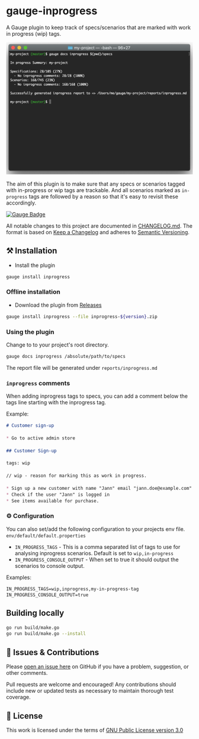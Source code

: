 # gauge-inprogress

A Gauge plugin to keep track of specs/scenarios that are marked with work in progress (wip) tags.

![gauge-inprogress](screenshot.png "Gauge InProgress")

The aim of this plugin is to make sure that any specs or scenarios tagged with in-progress or wip tags are trackable.
And all scenarios marked as `in-progress` tags are followed by a reason so that it's easy to revisit these accordingly.

[![Gauge Badge](https://gauge.org/Gauge_Badge.svg)](https://gauge.org)

All notable changes to this project are documented in [CHANGELOG.md](CHANGELOG.md).
The format is based on [Keep a Changelog](http://keepachangelog.com/en/1.0.0/)
and adheres to [Semantic Versioning](http://semver.org/spec/v2.0.0.html).

## :hammer_and_pick: Installation

* Install the plugin

```sh
gauge install inprogress
```

### Offline installation

* Download the plugin from [Releases](../../releases)

```sh
gauge install inprogress --file inprogress-${version}.zip
```

### Using the plugin

Change to to your project's root directory.

```bash
gauge docs inprogress /absolute/path/to/specs
```

The report file will be generated under `reports/inprogress.md`

### `inprogress` comments

When adding inprogress tags to specs, you can add a comment below the tags line starting with the inprogress tag.

Example:

```markdown
# Customer sign-up

* Go to active admin store

## Customer Sign-up

tags: wip

// wip - reason for marking this as work in progress.

* Sign up a new customer with name "Jann" email "jann.doe@example.com" and "password"
* Check if the user "Jann" is logged in
* See items available for purchase.
```

### :gear: Configuration

You can also set/add the following configuration to your projects env file. `env/default/default.properties`

- `IN_PROGRESS_TAGS` - This is a comma separated list of tags to use for analysing inprogress scenarios. Default is set to `wip,in-progress`
- `IN_PROGRESS_CONSOLE_OUTPUT` - When set to true it should output the scenarios to console output.

Examples:

```properties
IN_PROGRESS_TAGS=wip,inprogress,my-in-progress-tag
IN_PROGRESS_CONSOLE_OUTPUT=true
```

## Building locally

```bash
go run build/make.go
go run build/make.go --install
```

## :wave: Issues & Contributions

Please [open an issue here](../../issues) on GitHub if you have a problem, suggestion, or other comments.

Pull requests are welcome and encouraged! Any contributions should include new or updated tests as necessary to maintain thorough test coverage.

## :scroll: License

This work is licensed under the terms of [GNU Public License version 3.0](http://www.gnu.org/licenses/gpl-3.0.txt)
